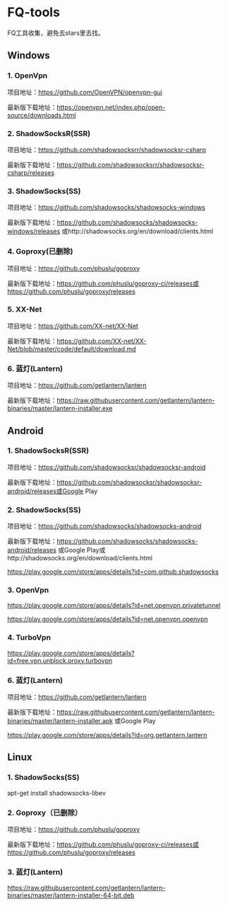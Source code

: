 # FQ-tools
FQ工具收集，避免去stars里去找。

## Windows
### 1. OpenVpn
项目地址：https://github.com/OpenVPN/openvpn-gui

最新版下载地址：https://openvpn.net/index.php/open-source/downloads.html

### 2. ShadowSocksR(SSR)
项目地址：https://github.com/shadowsocksrr/shadowsocksr-csharp

最新版下载地址：https://github.com/shadowsocksrr/shadowsocksr-csharp/releases

### 3. ShadowSocks(SS)
项目地址：https://github.com/shadowsocks/shadowsocks-windows

最新版下载地址：https://github.com/shadowsocks/shadowsocks-windows/releases 或http://shadowsocks.org/en/download/clients.html

### 4. Goproxy(已删除)
项目地址：https://github.com/phuslu/goproxy

最新版下载地址：https://github.com/phuslu/goproxy-ci/releases或https://github.com/phuslu/goproxy/releases

### 5. XX-Net
项目地址：https://github.com/XX-net/XX-Net

最新版下载地址：https://github.com/XX-net/XX-Net/blob/master/code/default/download.md

### 6. 蓝灯(Lantern)
项目地址：https://github.com/getlantern/lantern

最新版下载地址：https://raw.githubusercontent.com/getlantern/lantern-binaries/master/lantern-installer.exe

## Android
### 1. ShadowSocksR(SSR)
项目地址：https://github.com/shadowsocksr/shadowsocksr-android

最新版下载地址：https://github.com/shadowsocksr/shadowsocksr-android/releases或Google Play

### 2. ShadowSocks(SS)
项目地址：https://github.com/shadowsocks/shadowsocks-android

最新版下载地址：https://github.com/shadowsocks/shadowsocks-android/releases 或Google Play或http://shadowsocks.org/en/download/clients.html

https://play.google.com/store/apps/details?id=com.github.shadowsocks

### 3. OpenVpn
https://play.google.com/store/apps/details?id=net.openvpn.privatetunnel

https://play.google.com/store/apps/details?id=net.openvpn.openvpn

### 4. TurboVpn
https://play.google.com/store/apps/details?id=free.vpn.unblock.proxy.turbovpn

### 6. 蓝灯(Lantern)
项目地址：https://github.com/getlantern/lantern

最新版下载地址：https://raw.githubusercontent.com/getlantern/lantern-binaries/master/lantern-installer.apk 或Google Play 

https://play.google.com/store/apps/details?id=org.getlantern.lantern

## Linux
### 1. ShadowSocks(SS)
apt-get install shadowsocks-libev

### 2. Goproxy（已删除）
项目地址：https://github.com/phuslu/goproxy

最新版下载地址：https://github.com/phuslu/goproxy-ci/releases或https://github.com/phuslu/goproxy/releases

### 3. 蓝灯(Lantern)
https://raw.githubusercontent.com/getlantern/lantern-binaries/master/lantern-installer-64-bit.deb

